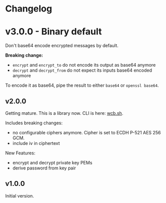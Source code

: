 # Changelog

# v3.0.0 - Binary default
Don't base64 encode encrypted messages by default.

**Breaking change:**
* `encrypt` and `encrypt_to` do not encode its output as base64 anymore
* `decrypt` and `decrypt_from` do not expect its inputs base64 encoded anymore

To encode it as base64, pipe the result to either `base64` or `openssl base64`.


## v2.0.0
Getting mature. This is a library now. CLI is here: [wcb.sh](https://github.com/jo/wcb-sh).

Includes breaking changes:
* no configurable ciphers anymore. Cipher is set to ECDH P-521 AES 256 GCM.
* include iv in ciphertext

New Features:
* encrypt and decrypt private key PEMs
* derive password from key pair


## v1.0.0
Initial version.
